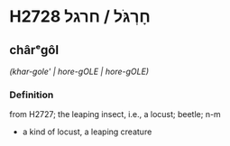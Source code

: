 # H2728 חָרְגֹּל / חרגל

## chârᵉgôl

_(khar-gole' | hore-ɡOLE | hore-ɡOLE)_

### Definition

from H2727; the leaping insect, i.e., a locust; beetle; n-m

- a kind of locust, a leaping creature
